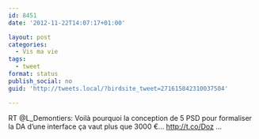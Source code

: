 ```yaml
---
id: 8451
date: '2012-11-22T14:07:17+01:00'

layout: post
categories:
  - Vis ma vie
tags:
  - tweet
format: status
publish_social: no
guid: 'http://tweets.local/?birdsite_tweet=271615842310037504'

---
```


RT @L\_Demontiers: Voilà pourquoi la conception de 5 PSD pour formaliser la DA d’une interface ça vaut plus que 3000 €… http://t.co/Doz …